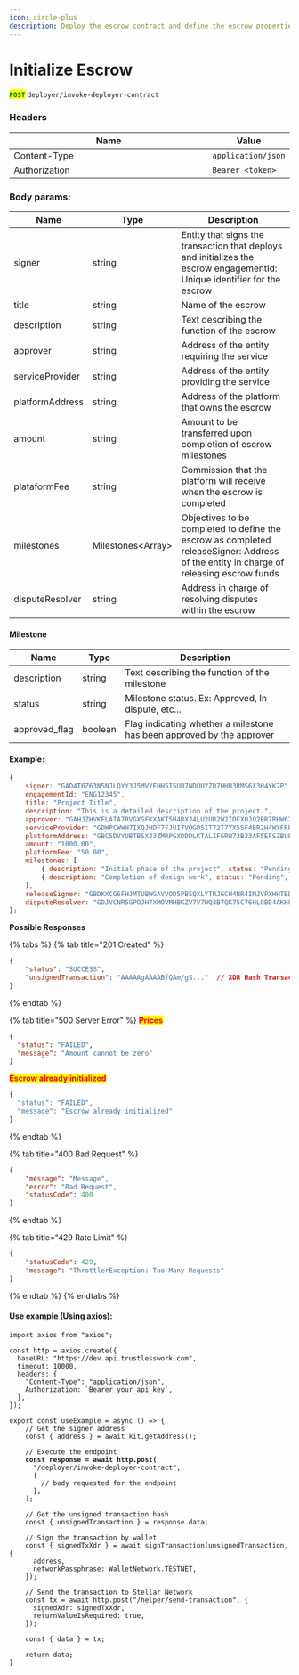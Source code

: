 ```yaml
---
icon: circle-plus
description: Deploy the escrow contract and define the escrow properties.
---
```


# Initialize Escrow

<mark style="color:green;">**`POST`**</mark> `deployer/invoke-deployer-contract`

### Headers

<table><thead><tr><th width="366">Name</th><th>Value</th></tr></thead><tbody><tr><td>Content-Type</td><td><code>application/json</code></td></tr><tr><td>Authorization</td><td><code>Bearer &#x3C;token></code></td></tr></tbody></table>

### Body params:

| Name            | Type               | Description                                                                                                                           |
| --------------- | ------------------ | ------------------------------------------------------------------------------------------------------------------------------------- |
| signer          | string             | Entity that signs the transaction that deploys and initializes the escrow engagementId: Unique identifier for the escrow              |
| title           | string             | Name of the escrow                                                                                                                    |
| description     | string             | Text describing the function of the escrow                                                                                            |
| approver        | string             | Address of the entity requiring the service                                                                                           |
| serviceProvider | string             | Address of the entity providing the service                                                                                           |
| platformAddress | string             | Address of the platform that owns the escrow                                                                                          |
| amount          | string             | Amount to be transferred upon completion of escrow milestones                                                                         |
| plataformFee    | string             | Commission that the platform will receive when the escrow is completed                                                                |
| milestones      | Milestones\<Array> | Objectives to be completed to define the escrow as completed releaseSigner: Address of the entity in charge of releasing escrow funds |
| disputeResolver | string             | Address in charge of resolving disputes within the escrow                                                                             |

#### Milestone

| Name           | Type    | Description                                                           |
| -------------- | ------- | --------------------------------------------------------------------- |
| description    | string  | Text describing the function of the milestone                         |
| status         | string  | Milestone status. Ex: Approved, In dispute, etc...                    |
| approved\_flag | boolean | Flag indicating whether a milestone has been approved by the approver |

#### Example:

```jsx
{
	signer: "GAD4T6Z63N5NJLQYY3J5MVYFHH5I5UB7NDUUYZD7HHB3RMS6X3H4YK7P", 
	engagementId: "ENG12345",
	title: "Project Title",
	description: "This is a detailed description of the project.",
	approver: "GAHJZHVKFLATA7RVGXSFKXAKT5H4RXJ4LU2UR2W2IDFXOJQ2BR7RHW62",
	serviceProvider: "GDWPCWWH7IXQJHDF7FJUI7VOGD5IT72T7YX55F4BR2H4WXFRBVMBK6A3", 
	platformAddress: "GBC5DVYUBTBSXJ3ZMRPGXDDDLKTALIFGRW73B33AF5EFSZBUECKSFO4R",
	amount: "1000.00",
	platformFee: "50.00", 
	milestones: [
		{ description: "Initial phase of the project", status: "Pending", approved_flag: false },
		{ description: "Completion of design work", status: "Pending", approved_flag: false }
	],
	releaseSigner: "GBDKXCG6FHJMTUBWGAVVOD5PB5QXLYTRJGCH4NR4IMJVPXHHTBBXPY3V",
	disputeResolver: "GDJVCNR5GPOJH7XMOVMHBKZV7V7WQ3B7QK75C76HLOBD4AKHFG5OCARJ"
};
```



**Possible Responses**

{% tabs %}
{% tab title="201 Created" %}
```json
{
    "status": "SUCCESS",
    "unsignedTransaction": "AAAAAgAAAABfQAm/gS..."  // XDR Hash Transaction
}
```
{% endtab %}

{% tab title="500 Server Error" %}
<mark style="color:red;">**Prices**</mark>

```json
{
  "status": "FAILED",
  "message": "Amount cannot be zero"
}
```

<mark style="color:red;">**Escrow already initialized**</mark>

```javascript
{
  "status": "FAILED",
  "message": "Escrow already initialized"
}
```
{% endtab %}

{% tab title="400 Bad Request" %}
```json
{
    "message": "Message",
    "error": "Bad Request",
    "statusCode": 400
}
```
{% endtab %}

{% tab title="429 Rate Limit" %}
```json
{
    "statusCode": 429,
    "message": "ThrottlerException: Too Many Requests"
}
```
{% endtab %}
{% endtabs %}

#### Use example (Using axios):

<pre class="language-typescript"><code class="lang-typescript">import axios from "axios";

const http = axios.create({
  baseURL: "https://dev.api.trustlesswork.com",
  timeout: 10000,
  headers: {
    "Content-Type": "application/json",
    Authorization: `Bearer your_api_key`,
  },
});

export const useExample = async () => {
    // Get the signer address
    const { address } = await kit.getAddress();

    // Execute the endpoint
<strong>    const response = await http.post(
</strong>      "/deployer/invoke-deployer-contract",
      {
        // body requested for the endpoint
      },
    );
    
    // Get the unsigned transaction hash
    const { unsignedTransaction } = response.data;

    // Sign the transaction by wallet
    const { signedTxXdr } = await signTransaction(unsignedTransaction, {
      address,
      networkPassphrase: WalletNetwork.TESTNET,
    });

    // Send the transaction to Stellar Network
    const tx = await http.post("/helper/send-transaction", {
      signedXdr: signedTxXdr,
      returnValueIsRequired: true,
    });

    const { data } = tx;

    return data; 
}
</code></pre>
